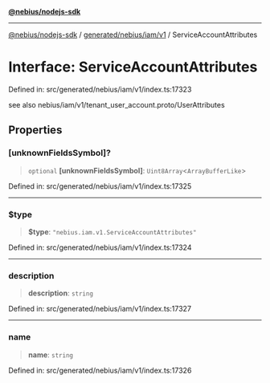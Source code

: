 [**@nebius/nodejs-sdk**](../../../../../README.md)

---

[@nebius/nodejs-sdk](../../../../../README.md) / [generated/nebius/iam/v1](../README.md) / ServiceAccountAttributes

# Interface: ServiceAccountAttributes

Defined in: src/generated/nebius/iam/v1/index.ts:17323

see also nebius/iam/v1/tenant_user_account.proto/UserAttributes

## Properties

### \[unknownFieldsSymbol\]?

> `optional` **\[unknownFieldsSymbol\]**: `Uint8Array`\<`ArrayBufferLike`\>

Defined in: src/generated/nebius/iam/v1/index.ts:17325

---

### $type

> **$type**: `"nebius.iam.v1.ServiceAccountAttributes"`

Defined in: src/generated/nebius/iam/v1/index.ts:17324

---

### description

> **description**: `string`

Defined in: src/generated/nebius/iam/v1/index.ts:17327

---

### name

> **name**: `string`

Defined in: src/generated/nebius/iam/v1/index.ts:17326
